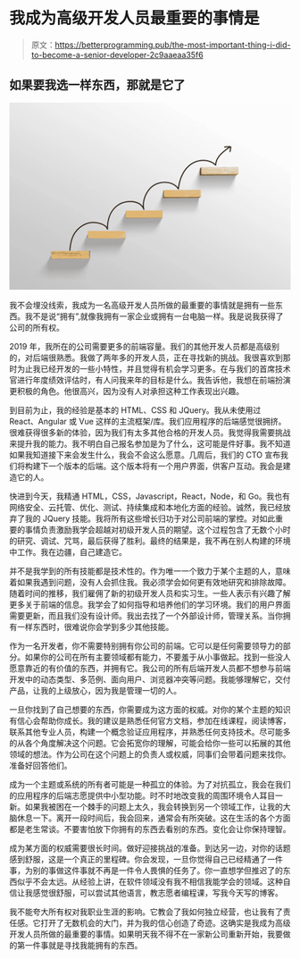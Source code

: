 # 我成为高级开发人员最重要的事情是

> 原文：<https://betterprogramming.pub/the-most-important-thing-i-did-to-become-a-senior-developer-2c9aaeaa35f6>

## 如果要我选一样东西，那就是它了

![](img/1c9227596d2be0999d8fc1e5b547a25e.png)

我不会埋没线索，我成为一名高级开发人员所做的最重要的事情就是拥有一些东西。我不是说“拥有”,就像我拥有一家企业或拥有一台电脑一样。我是说我获得了公司的所有权。

2019 年，我所在的公司需要更多的前端容量。我们的其他开发人员都是高级别的，对后端很熟悉。我做了两年多的开发人员，正在寻找新的挑战。我很喜欢到那时为止我已经开发的一些小特性，并且觉得有机会学习更多。在与我们的首席技术官进行年度绩效评估时，有人问我来年的目标是什么。我告诉他，我想在前端扮演更积极的角色。他很高兴，因为没有人对承担这种工作表现出兴趣。

到目前为止，我的经验是基本的 HTML、CSS 和 JQuery。我从未使用过 React、Angular 或 Vue 这样的主流框架/库。我们应用程序的后端感觉很拥挤。很难获得很多新的体验，因为我们有太多其他合格的开发人员。我觉得我需要挑战来提升我的能力。我不明白自己报名参加是为了什么，这可能是件好事。我不知道如果我知道接下来会发生什么，我会不会这么愿意。几周后，我们的 CTO 宣布我们将构建下一个版本的后端。这个版本将有一个用户界面，供客户互动。我会是建造它的人。

快进到今天，我精通 HTML，CSS，Javascript，React，Node，和 Go。我也有网络安全、云托管、优化、测试、持续集成和本地化方面的经验。诚然，我已经放弃了我的 JQuery 技能。我将所有这些增长归功于对公司前端的掌控。对如此重要的事情负责激励我学会超越对初级开发人员的期望。这个过程包含了无数个小时的研究、调试、咒骂，最后获得了胜利。最终的结果是，我不再在别人构建的环境中工作。我在边疆，自己建造它。

并不是我学到的所有技能都是技术性的。作为唯一一个致力于某个主题的人，意味着如果我遇到问题，没有人会抓住我。我必须学会如何更有效地研究和排除故障。随着时间的推移，我们雇佣了新的初级开发人员和实习生。一些人表示有兴趣了解更多关于前端的信息。我学会了如何指导和培养他们的学习环境。我们的用户界面需要更新，而且我们没有设计师。我出去找了一个外部设计师，管理关系。当你拥有一样东西时，很难说你会学到多少其他技能。

作为一名开发者，你不需要特别拥有你公司的前端。它可以是任何需要领导力的部分。如果你的公司在所有主要领域都有能力，不要羞于从小事做起。找到一些没人愿意靠近的有价值的东西，并拥有它。我公司的所有后端开发人员都不想参与前端开发中的动态类型、多范例、面向用户、浏览器冲突等问题。我能够理解它，交付产品，让我的上级放心，因为我是管理一切的人。

一旦你找到了自己想要的东西，你需要成为这方面的权威。对你的某个主题的知识有信心会帮助你成长。我的建议是熟悉任何官方文档，参加在线课程，阅读博客，联系其他专业人员，构建一个概念验证应用程序，并熟悉任何支持技术。尽可能多的从各个角度解决这个问题。它会拓宽你的理解，可能会给你一些可以拓展的其他领域的想法。作为公司在这个问题上的负责人或权威，同事们会带着问题来找你。准备好回答他们。

成为一个主题或系统的所有者可能是一种孤立的体验。为了对抗孤立，我会在我们的应用程序的后端志愿提供中小型功能。时不时地改变我的周围环境令人耳目一新。如果我被困在一个棘手的问题上太久，我会转换到另一个领域工作，让我的大脑休息一下。离开一段时间后，我会回来，通常会有所突破。这在生活的各个方面都是老生常谈。不要害怕放下你拥有的东西去看别的东西。变化会让你保持理智。

成为某方面的权威需要很长时间。做好迎接挑战的准备。到达另一边，对你的话题感到舒服，这是一个真正的里程碑。你会发现，一旦你觉得自己已经精通了一件事，为别的事做这件事就不再是一件令人畏惧的任务了。你一直想学但推迟了的东西似乎不会太远。从经验上讲，在软件领域没有我不相信我能学会的领域。这种自信让我感觉很舒服，可以尝试其他语言，教志愿者编程课，写我今天写的博客。

我不能夸大所有权对我职业生涯的影响。它教会了我如何独立经营，也让我有了责任感。它打开了无数机会的大门，并为我的信心创造了奇迹。这确实是我成为高级开发人员所做的最重要的事情。如果明天我不得不在一家新公司重新开始，我要做的第一件事就是寻找我能拥有的东西。